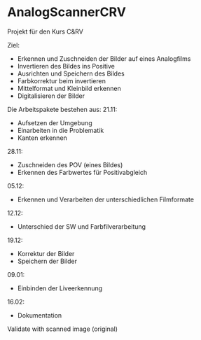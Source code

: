 # AnalogScannerCRV
Projekt für den Kurs C&amp;RV

Ziel:
- Erkennen und Zuschneiden der Bilder auf eines Analogfilms
- Invertieren des Bildes ins Positive
- Ausrichten und Speichern des Bildes
- Farbkorrektur beim invertieren
- Mittelformat und Kleinbild erkennen
- Digitalisieren der Bilder


Die Arbeitspakete bestehen aus:
21.11:
- Aufsetzen der Umgebung
- Einarbeiten in die Problematik
- Kanten erkennen

28.11:
- Zuschneiden des POV (eines Bildes)
- Erkennen des Farbwertes für Positivabgleich

05.12:
- Erkennen und Verarbeiten der unterschiedlichen Filmformate

12.12:
- Unterschied der SW und Farbfilverarbeitung

19.12:
- Korrektur der Bilder
- Speichern der Bilder

09.01:
- Einbinden der Liveerkennung

16.02:
- Dokumentation

Validate with scanned image (original)